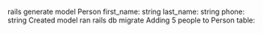 rails generate model Person first_name: string last_name: string phone: string
Created model
ran rails db migrate
Adding 5 people to Person table:
